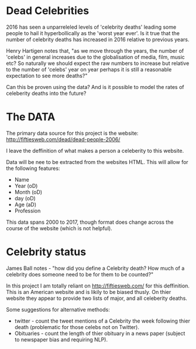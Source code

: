 # Dead Celebrities

2016 has seen a unparreleled levels of 'celebrity deaths' leading some people to hail it hyperbollically as the 'worst year ever'. 
Is it true that the number of celebrity deaths has increased in 2016 relative to previous years. 

Henry Hartigen notes that, "as we move through the years, the number of 'celebs' in general increases due to the globalisation of 
media, film, music etc? So naturally we should expect the raw numbers to increase but relative to the number of 'celebs' year on 
year perhaps it is still a reasonable expectation to see more deaths?"

Can this be proven using the data? And is it possible to model the rates of celeberity deaths into the future?

# The DATA

The primary data source for this project is the website: http://fiftiesweb.com/dead/dead-people-2006/

I leave the deffinition of what makes a person a celeberity to this website. 

Data will be nee to be extracted from the websites HTML. This will allow for the following features:

- Name
- Year (oD)
- Month (oD)
- day (oD)
- Age (aD)
- Profession

This data spans 2000 to 2017, though format does change across the course of the website (which is not helpful). 

# Celebrity status

James Ball notes - "how did you define a Celebrity death? How much of a celebrity does someone need to be for them to be counted?"

In this project I am totally reliant on http://fiftiesweb.com/ for this deffinition. This is an American website and is likily to be biased thusly.
On thier website they appear to provide two lists of major, and all celeberity deaths.

Some suggestions for alternative methods:

- twitter - count the tweet mentions of a Celebrity the week following thier death (problematic for those celebs not on Twitter).
- Obituaries - count the length of thier obituary in a news paper (subject to newspaper bias and requiring NLP).




